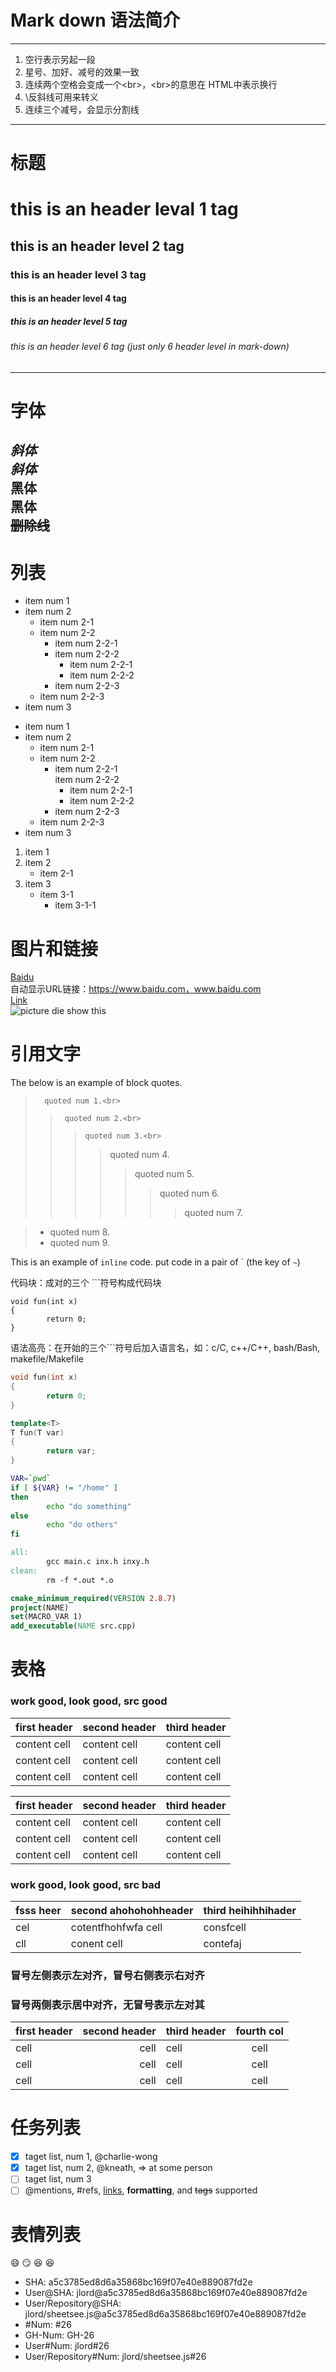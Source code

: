 #       Mark down 语法简介
---
1. 空行表示另起一段<br>
2. 星号、加好、减号的效果一致<br>
3. 连续两个空格会变成一个\<br>，\<br>的意思在 HTML中表示换行<br>
4. \反斜线可用来转义<br>
5. 连续三个减号，会显示分割线<br>

---
#       标题
#       this is an header leval 1 tag<br>
##      this is an header level 2 tag<br>
###     this is an header level 3 tag<br>
####    this is an header level 4 tag<br>
#####   this is an header level 5 tag<br>
######  this is an header level 6 tag (just only 6 header level in mark-down)<br>
---
#       字体<br>
*斜体*<br>
_斜体_<br>
**黑体**<br>
__黑体__<br>
~~删除线~~
---
#       列表
* item num 1<br>
* item num 2<br>
  * item num 2-1<br>
  * item num 2-2<br>
    * item num 2-2-1<br>
    * item num 2-2-2<br>
      * item num 2-2-1<br>
      * item num 2-2-2<br>
    * item num 2-2-3<br>
  * item num 2-2-3<br>
* item num 3<br>

- item num 1<br>
- item num 2<br>
  - item num 2-1<br>
  - item num 2-2<br>
    - item num 2-2-1<br>
     item num 2-2-2<br>
      - item num 2-2-1<br>
      - item num 2-2-2<br>
    - item num 2-2-3<br>
  - item num 2-2-3<br>
- item num 3<br>

1. item 1<br>
2. item 2<br>
   * item 2-1<br>
3. item 3<br>
   * item 3-1<br>
     * item 3-1-1<br>

#       图片和链接<br>
[Baidu](www.baidu.com)<br>
自动显示URL链接：https://www.baidu.com，www.baidu.com<br>
[Link](github.com)<br>
![picture die show this](http://7xp01z.com1.z0.glb.clouddn.com/books.png "mouse on shou this")<br>

#       引用文字<br>
The below is an example of block quotes.<br>
>       quoted num 1.<br>
>>      quoted num 2.<br>
>>>     quoted num 3.<br>
>>>>    quoted num 4.<br>
>>>>>   quoted num 5.<br>
>>>>>>  quoted num 6.<br>
>>>>>>> quoted num 7.<br>

>   - quoted num 8.<br>
>  - quoted num 9.<br>

This is an example of `inline` code. put code in a pair of \` (the key of `~`)<br>

代码块：成对的三个 ```符号构成代码块<br>
```
void fun(int x)
{
        return 0;
}
```

语法高亮：在开始的三个```符号后加入语言名，如：c/C, c++/C++, bash/Bash, makefile/Makefile<br>
```C
void fun(int x)
{
        return 0;
}
```

```c++
template<T>
T fun(T var)
{
        return var;
}
```

```bash
VAR=`pwd`
if [ ${VAR} != "/home" ]
then
        echo "do something"
else
        echo "do others"
fi
```

```makefile
all:
        gcc main.c inx.h inxy.h
clean:
        rm -f *.out *.o
```

```cmake
cmake_minimum_required(VERSION 2.8.7)
project(NAME)
set(MACRO_VAR 1)
add_executable(NAME src.cpp)
```

#       表格<br>
### work good, look good, src good
first header | second header | third header
-------------|---------------|-------------
content cell | content cell  | content cell
content cell | content cell  | content cell
content cell | content cell  | content cell

| first header | second header | third header |
| -------------|---------------|------------- |
| content cell | content cell  | content cell |
| content cell | content cell  | content cell |
| content cell | content cell  | content cell |

### work good, look good, src bad
fsss heer | second ahohohohheader | third heihihhihader 
-------------|---------------|------------- 
 cel | cotentfhohfwfa cell  | consfcell 
cll | conent cell  | contefaj

### 冒号左侧表示左对齐，冒号右侧表示右对齐
### 冒号两侧表示居中对齐，无冒号表示左对其
| first header | second header | third header | fourth col |
|:------------ |--------------:|------------- |:----------:|
| cell | cell  | cell | cell |
| cell | cell  | cell | cell |
| cell | cell  | cell | cell|

#       任务列表<br>
- [x] taget list, num 1, @charlie-wong<br>
- [x] taget list, num 2, @kneath, => at some person<br>
- [ ] taget list, num 3<br>
- [ ] @mentions, #refs, [links](), **formatting**, and <del>tags</del> supported

#       表情列表<br>
:smile:         :smirk:
:laughing:      :satisfied:

* SHA: a5c3785ed8d6a35868bc169f07e40e889087fd2e
* User@SHA: jlord@a5c3785ed8d6a35868bc169f07e40e889087fd2e
* User/Repository@SHA: jlord/sheetsee.js@a5c3785ed8d6a35868bc169f07e40e889087fd2e
* #Num: #26
* GH-Num: GH-26
* User#Num: jlord#26
* User/Repository#Num: jlord/sheetsee.js#26
